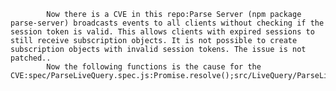 
            Now there is a CVE in this repo:Parse Server (npm package parse-server) broadcasts events to all clients without checking if the session token is valid. This allows clients with expired sessions to still receive subscription objects. It is not possible to create subscription objects with invalid session tokens. The issue is not patched..
            Now the following functions is the cause for the CVE:spec/ParseLiveQuery.spec.js:Promise.resolve();src/LiveQuery/ParseLiveQueryServer.js:constructor();src/LiveQuery/ParseLiveQueryServer.js:constructor();src/LiveQuery/ParseLiveQueryServer.js:getAuthForSessionToken.then.catch();src/LiveQuery/ParseLiveQueryServer.js:getAuthForSessionToken.then.catch();
            